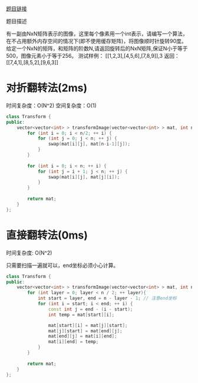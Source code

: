 [题目链接][1]

题目描述

有一副由NxN矩阵表示的图像，这里每个像素用一个int表示，请编写一个算法，在不占用额外内存空间的情况下(即不使用缓存矩阵)，将图像顺时针旋转90度。
给定一个NxN的矩阵，和矩阵的阶数N,请返回旋转后的NxN矩阵,保证N小于等于500，图像元素小于等于256。
测试样例：
[[1,2,3],[4,5,6],[7,8,9]],3
返回：[[7,4,1],[8,5,2],[9,6,3]]

# 对折翻转法(2ms)
时间复杂度：O(N^2)
空间复杂度：O(1)

```cpp
class Transform {
public:
    vector<vector<int> > transformImage(vector<vector<int> > mat, int n) {
        for (int i = 0; i < n/2; ++ i) {
            for (int j = 0; j < n; ++ j) {
                swap(mat[i][j], mat[n-i-1][j]);
            }
        }
        
        for (int i = 0; i < n; ++ i) {
            for (int j = i + 1; j < n; ++ j) {
                swap(mat[i][j], mat[j][i]);
            }
        }
        
        return mat;
    }
};
```

# 直接翻转法(0ms)
时间复杂度: O(N^2)

只需要扫描一遍就可以，end坐标必须小心计算。

```cpp
class Transform {
public:
    vector<vector<int> > transformImage(vector<vector<int> > mat, int n) {
        for (int layer = 0; layer < n / 2; ++ layer){
            int start = layer, end = n - layer - 1; // 注意end坐标
            for (int i = start; i < end; ++ i) {
                const int j = end - (i - start);
                int temp = mat[start][i];

                mat[start][i] = mat[j][start];
                mat[j][start] = mat[end][j];
                mat[end][j] = mat[i][end];
                mat[i][end] = temp;
            }
        }
        
        return mat;
    }
};
```


[1]: http://www.nowcoder.com/practice/21f3a84300c94db092e0b5a7bf2d0ad1?tpId=8&tqId=10998&rp=1&ru=%2Fta%2Fcracking-the-coding-interview&qru=%2Fta%2Fcracking-the-coding-interview%2Fquestion-ranking